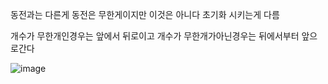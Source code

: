 동전과는 다른게 동전은 무한게이지만 이것은 아니다
초기화 시키는게 다름

개수가 무한개인경우는 앞에서 뒤로이고
개수가 무한개가아닌경우는 뒤에서부터 앞으로간다


![image](https://github.com/cwangg897/learning/assets/79621675/1e9a651a-0ab4-4218-9bc7-6fdd84cccfd2)
